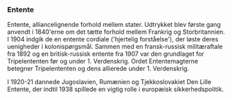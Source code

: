### Entente


Entente, alliancelignende forhold mellem stater. Udtrykket blev første gang anvendt i 1840'erne om det tætte forhold mellem Frankrig og Storbritannien. I 1904 indgik de en entente cordiale ('hjertelig forståelse'), der løste deres uenigheder i kolonispørgsmål. Sammen med en fransk-russisk militæraftale fra 1892 og en britisk-russisk entente fra 1907 var den grundlaget for Tripelententen før og under 1. Verdenskrig. Ordet Ententemagterne betegner Tripelententen og dens allierede under 1. Verdenskrig.

I 1920-21 dannede Jugoslavien, Rumænien og Tjekkoslovakiet Den Lille Entente, der indtil 1938 spillede en vigtig rolle i europæisk sikkerhedspolitik.